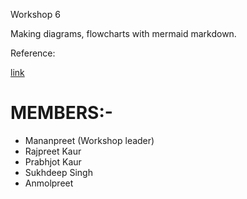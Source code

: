 Workshop 6

Making diagrams, flowcharts with mermaid markdown.

Reference:

[link](https://github.com/mermaid-js/mermaid)

# MEMBERS:- 
- Mananpreet (Workshop leader)
- Rajpreet Kaur
- Prabhjot Kaur
- Sukhdeep Singh
- Anmolpreet
